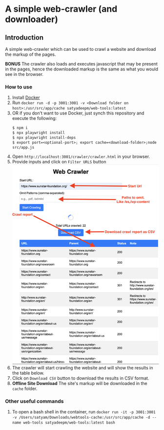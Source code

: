 # A simple web-crawler (and downloader)

## Introduction
A simple web-crawler which can be used to crawl a website and download the markup of the pages.

**BONUS**  The crawler also loads and executes javascript that may be present in the pages, hence the downloaded markup is the same as what you would see in the browser.

### How to use
1. Install [Docker](https://docs.docker.com/get-docker/)
2. Run `docker run -d -p 3001:3001 -v <Download folder on host>:/usr/src/app/cache satyadeepm/web-tools:latest`
3. OR if you don't want to use Docker, just synch this repository and execute the following:
    ```
    $ npm i
    $ npx playwright install
    $ npx playwright install-deps
    $ export port=<optional-port>; export cache=<download-folder>;node src/app.js
    ```
5. Open `http://localhost:3001/crawler/crawler.html` in your browser.
6. Provide inputs and click on `Filter URLS` button
![Local Image](images/crawler.png)
7. The crawler will start crawling the website and will show the results in the table below.
8. Click on `Download CSV` button to download the results in CSV format.
9. **Offline Site Download** The site's markup will be downloaded in the `cache` folder.

### Other useful commands
1. To open a bash shell in the container, run `docker run -it -p 3001:3001 -v /Users/satyam/Downloads/webtools-cache:/usr/src/app/cache -d --name web-tools satyadeepm/web-tools:latest bash`

